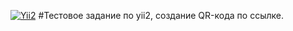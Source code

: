 [![Yii2](https://img.shields.io/badge/Yii-2.0.x-blue?logo=yii&style=flat-square)](https://www.yiiframework.com/)
#Тестовое задание по yii2, создание QR-кода по ссылке.